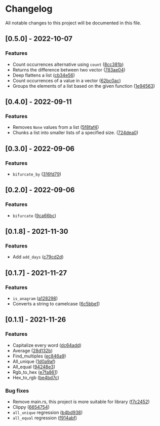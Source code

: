 # Changelog
All notable changes to this project will be documented in this file.

## [0.5.0] - 2022-10-07

### Features
- Count occurrences alternative using `count` ([8cc381b](8cc381b5af9b9f188edb4337618454aa37f5752b))
- Returns the difference between two vector ([783ae04](783ae0494bd14af0a6d0212c35caa65776c03b39))
- Deep flattens a list ([cb34e56](cb34e562da6a973c9a51b54374620d0b9d74250a))
- Count occurrences of a value in a vector ([62bc0ac](62bc0ac18bbc8540aa7206eda6a98f6b9de4a852))
- Groups the elements of a list based on the given function ([1e94563](1e945630e20f69dfeee9251519c97da54d236163))


## [0.4.0] - 2022-09-11

### Features
- Removes `None` values from a list ([5f8faf4](5f8faf44e403935280c370a94829715054888d0e))
- Chunks a list into smaller lists of a specified size. ([724dea0](724dea073b7e5fc74a8498a2af3fc517114437ad))


## [0.3.0] - 2022-09-06

### Features
- `bifurcate_by` ([316fd79](316fd79e89f3759083a1bb2c5f797727b0e9bf91))


## [0.2.0] - 2022-09-06

### Features
- `bifurcate` ([9ca66bc](9ca66bc747ee7af6e4d5ca227187e96d7e8f084b))


## [0.1.8] - 2021-11-30

### Features
- Add `add_days` ([c79cd2d](c79cd2d6b8c9a4976e84f853e7bfd459e58ae761))


## [0.1.7] - 2021-11-27

### Features
- `is_anagram` ([a128298](a128298ea407a16d5f974ddf03d9f950b0af7c49))
- Converts a string to camelcase ([6c5bbe1](6c5bbe10da11fc87491e95c7afc1e98825f8edd1))


## [0.1.1] - 2021-11-26

### Features
- Capitalize every word ([dc64add](dc64add2662ba89ab654696107293ebce5c4d118))
- Average ([28d132b](28d132bbcf3ea6b5685f07d3b0fe28295e30b13e))
- Find_multiples ([ec846a9](ec846a91e5043b73c3ca5a19cd84260bd15287f7))
- All_unique ([1d0a9af](1d0a9afa6b0bc44ca7699ac1749ca7c714bd4888))
- All_equal ([94248e3](94248e3ea4411bba3a13864f897d6624b9f9d7d8))
- Rgb_to_hex ([e7fa861](e7fa861d14b4a79208b4f86019e6affce3573958))
- Hex_to_rgb ([be4bd7c](be4bd7c856a0997e84d7b5cc13105d6f104ed602))


### Bug fixes
- Remove main.rs, this project is more suitable for library ([f7c2452](f7c245299485fd5c0d4ba5cbee8c821fc87fd384))
- Clippy ([6654754](6654754699f0a6506c22c352237e35b7fbda8ed0))
- `all_unique` regression ([b4bd938](b4bd93835657995205eca068cbc42088df69763b))
- `all_equal` regression ([f914abf](f914abf49f4c8679426a5c230270888ee40bc9e8))


